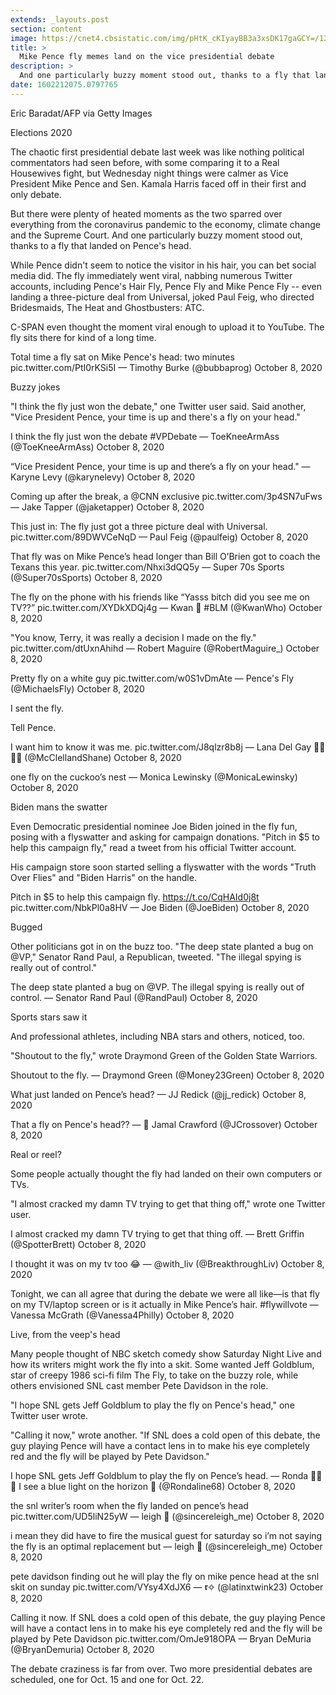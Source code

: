 ```yaml
--- 
extends: _layouts.post 
section: content 
image: https://cnet4.cbsistatic.com/img/pHtK_cKIyayBB3a3xsDK17gaGCY=/1200x630/2020/10/08/13211f95-e329-409a-a925-bf6fbdfd633b/1228948960.jpg 
title: > 
  Mike Pence fly memes land on the vice presidential debate 
description: > 
  And one particularly buzzy moment stood out, thanks to a fly that landed on Pence's head.The fly immediately went viral, nabbing numerous Twitter accounts, including Pence's Hair Fly, Pence Fly and Mike Pence Fly -- even landing a three-picture deal from Universal, joked Paul Feig, who directed Bridesmaids, The Heat and Ghostbusters: ATC.Total time a fly sat on Mike Pence's head: two minutes pic.twitter.com/PtI0rKSi5I — Timothy Burke (@bubbaprog) October 8, 2020Buzzy jokes"I think the fly just won the debate," one Twitter user said.pic.twitter.com/89DWVCeNqD — Paul Feig (@paulfeig) October 8, 2020That fly was on Mike Pence’s head longer than Bill O’Brien got to coach the Texans this year.pic.twitter.com/dtUxnAhihd — Robert Maguire (@RobertMaguire_) October 8, 2020Pretty fly on a white guy pic.twitter.com/w0S1vDmAte — Pence's Fly (@MichaelsFly) October 8, 2020I sent the fly. 
date: 1602212075.0797765 
--- 
```

Eric Baradat/AFP via Getty Images

Elections 2020

The chaotic first presidential debate last week was like nothing political commentators had seen before, with some comparing it to a Real Housewives fight, but Wednesday night things were calmer as Vice President Mike Pence and Sen. Kamala Harris faced off in their first and only debate.

But there were plenty of heated moments as the two sparred over everything from the coronavirus pandemic to the economy, climate change and the Supreme Court. And one particularly buzzy moment stood out, thanks to a fly that landed on Pence's head.

While Pence didn't seem to notice the visitor in his hair, you can bet social media did. The fly immediately went viral, nabbing numerous Twitter accounts, including Pence's Hair Fly, Pence Fly and Mike Pence Fly -- even landing a three-picture deal from Universal, joked Paul Feig, who directed Bridesmaids, The Heat and Ghostbusters: ATC.

C-SPAN even thought the moment viral enough to upload it to YouTube. The fly sits there for kind of a long time.

Total time a fly sat on Mike Pence's head: two minutes pic.twitter.com/PtI0rKSi5I — Timothy Burke (@bubbaprog) October 8, 2020

Buzzy jokes

"I think the fly just won the debate," one Twitter user said. Said another, "Vice President Pence, your time is up and there's a fly on your head."

I think the fly just won the debate #VPDebate — ToeKneeArmAss (@ToeKneeArmAss) October 8, 2020

“Vice President Pence, your time is up and there’s a fly on your head." — Karyne Levy (@karynelevy) October 8, 2020

Coming up after the break, a @CNN exclusive pic.twitter.com/3p4SN7uFws — Jake Tapper (@jaketapper) October 8, 2020

This just in: The fly just got a three picture deal with Universal. pic.twitter.com/89DWVCeNqD — Paul Feig (@paulfeig) October 8, 2020

That fly was on Mike Pence’s head longer than Bill O’Brien got to coach the Texans this year. pic.twitter.com/Nhxi3dQQ5y — Super 70s Sports (@Super70sSports) October 8, 2020

The fly on the phone with his friends like “Yasss bitch did you see me on TV??” pic.twitter.com/XYDkXDQj4g — Kwan 🌊 #BLM (@KwanWho) October 8, 2020

"You know, Terry, it was really a decision I made on the fly." pic.twitter.com/dtUxnAhihd — Robert Maguire (@RobertMaguire_) October 8, 2020

Pretty fly on a white guy pic.twitter.com/w0S1vDmAte — Pence's Fly (@MichaelsFly) October 8, 2020

I sent the fly.



Tell Pence.



I want him to know it was me. pic.twitter.com/J8qlzr8b8j — Lana Del Gay 🏳️‍🌈👻✨ (@McClellandShane) October 8, 2020

one fly on the cuckoo’s nest — Monica Lewinsky (@MonicaLewinsky) October 8, 2020

Biden mans the swatter

Even Democratic presidential nominee Joe Biden joined in the fly fun, posing with a flyswatter and asking for campaign donations. "Pitch in $5 to help this campaign fly," read a tweet from his official Twitter account.

His campaign store soon started selling a flyswatter with the words "Truth Over Flies" and "Biden Harris" on the handle.

Pitch in $5 to help this campaign fly. https://t.co/CqHAId0j8t pic.twitter.com/NbkPl0a8HV — Joe Biden (@JoeBiden) October 8, 2020

Bugged



Other politicians got in on the buzz too. "The deep state planted a bug on @VP," Senator Rand Paul, a Republican, tweeted. "The illegal spying is really out of control."

The deep state planted a bug on @VP. The illegal spying is really out of control. — Senator Rand Paul (@RandPaul) October 8, 2020

Sports stars saw it

And professional athletes, including NBA stars and others, noticed, too.

"Shoutout to the fly," wrote Draymond Green of the Golden State Warriors.

Shoutout to the fly. — Draymond Green (@Money23Green) October 8, 2020

What just landed on Pence’s head? — JJ Redick (@jj_redick) October 8, 2020

That a fly on Pence's head?? — 🏁 Jamal Crawford (@JCrossover) October 8, 2020

Real or reel?

Some people actually thought the fly had landed on their own computers or TVs.

"I almost cracked my damn TV trying to get that thing off," wrote one Twitter user.

I almost cracked my damn TV trying to get that thing off. — Brett Griffin (@SpotterBrett) October 8, 2020

I thought it was on my tv too 😂 — @with_liv (@BreakthroughLiv) October 8, 2020

Tonight, we can all agree that during the debate we were all like—is that fly on my TV/laptop screen or is it actually in Mike Pence’s hair. #flywillvote — Vanessa McGrath (@Vanessa4Philly) October 8, 2020

Live, from the veep's head

Many people thought of NBC sketch comedy show Saturday Night Live and how its writers might work the fly into a skit. Some wanted Jeff Goldblum, star of creepy 1986 sci-fi film The Fly, to take on the buzzy role, while others envisioned SNL cast member Pete Davidson in the role.

"I hope SNL gets Jeff Goldblum to play the fly on Pence's head," one Twitter user wrote.

"Calling it now," wrote another. "If SNL does a cold open of this debate, the guy playing Pence will have a contact lens in to make his eye completely red and the fly will be played by Pete Davidson."

I hope SNL gets Jeff Goldblum to play the fly on Pence’s head. — Ronda 💜🌊🌈 I see a blue light on the horizon 💙 (@Rondaline68) October 8, 2020

the snl writer’s room when the fly landed on pence’s head pic.twitter.com/UD5liN25yW — leigh 🍁 (@sincereleigh_me) October 8, 2020

i mean they did have to fire the musical guest for saturday so i’m not saying the fly is an optimal replacement but — leigh 🍁 (@sincereleigh_me) October 8, 2020

pete davidson finding out he will play the fly on mike pence head at the snl skit on sunday pic.twitter.com/VYsy4XdJX6 — 𝖗✧ (@latinxtwink23) October 8, 2020

Calling it now. If SNL does a cold open of this debate, the guy playing Pence will have a contact lens in to make his eye completely red and the fly will be played by Pete Davidson pic.twitter.com/OmJe918OPA — Bryan DeMuria (@BryanDemuria) October 8, 2020

The debate craziness is far from over. Two more presidential debates are scheduled, one for Oct. 15 and one for Oct. 22.